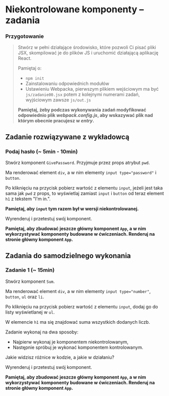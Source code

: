 # Niekontrolowane komponenty &ndash; zadania

### Przygotowanie

> Stwórz w pełni działające środowisko, które pozwoli Ci pisać pliki JSX, skompilować je do plików JS i uruchomić działającą aplikację React.
> 
> Pamiętaj o:
> - ```npm init```
> - Zainstalowaniu odpowiednich modułów
> - Ustawieniu Webpacka, pierwszym plikiem wejściowym ma być `js/zadanie00.jsx` potem z kolejnymi numerami zadań, wyjściowym zawsze `js/out.js`
>
> **Pamiętaj, żeby podczas wykonywania zadań modyfikować odpowiednio plik _webpack.config.js_, aby wskazywać plik nad którym obecnie pracujesz w _entry_.**

## Zadanie rozwiązywane z wykładowcą

### Podaj hasło (~ 5min - 10min)

Stwórz komponent `GivePassword`. Przyjmuje przez props atrybut `pwd`.

Ma renderować element `div`, a w nim elementy `input type="password"` i `button`.

Po kliknięciu na przycisk pobierz wartość z elementu `input`, jeżeli jest taka sama jak `pwd` z props, to wyświetlaj zamiast `input` i `button` od teraz element `h1` z tekstem "I'm in.".

**Pamiętaj, aby `input` tym razem był w wersji niekontrolowanej.**

Wyrenderuj i przetestuj swój komponent.

**Pamiętaj, aby zbudować jeszcze główny komponent `App`, a w nim wykorzystywać komponenty budowane w ćwiczeniach. Renderuj na stronie główny komponent `App`.**

## Zadania do samodzielnego wykonania

### Zadanie 1 (~ 15min)

Stwórz komponent `Sum`.

Ma renderować element `div`, a w nim elementy `input type="number"`, `button`, `ul` oraz `li`.

Po kliknięciu na przycisk pobierz wartość z elementu `input`, dodaj go do listy wyświetlanej w `ul`.

W elemencie `h1` ma się znajdować suma wszystkich dodanych liczb.

Zadanie wykonaj na dwa sposoby:
- Najpierw wykonaj je komponentem niekontrolowanym,
- Następnie spróbuj je wykonać komponentem kontrolowanym.

Jakie widzisz różnice w kodzie, a jakie w działaniu?

Wyrenderuj i przetestuj swój komponent.

**Pamiętaj, aby zbudować jeszcze główny komponent `App`, a w nim wykorzystywać komponenty budowane w ćwiczeniach. Renderuj na stronie główny komponent `App`.**
